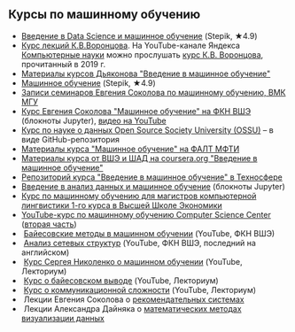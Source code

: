 ## Курсы по машинному обучению
- [Введение в Data Science и машинное обучение](https://stepik.org/course/4852) (Stepik, ★4.9)
- [Курс лекций К.В.Воронцова](http://machinelearning.ru/wiki/index.php?title=%D0%9C%D0%B0%D1%88%D0%B8%D0%BD%D0%BD%D0%BE%D0%B5_%D0%BE%D0%B1%D1%83%D1%87%D0%B5%D0%BD%D0%B8%D0%B5_%28%D0%BA%D1%83%D1%80%D1%81_%D0%BB%D0%B5%D0%BA%D1%86%D0%B8%D0%B9%2C_%D0%9A.%D0%92.%D0%92%D0%BE%D1%80%D0%BE%D0%BD%D1%86%D0%BE%D0%B2%29). На YouTube-канале Яндекса [Компьютерные науки](https://www.youtube.com/channel/UCKFojzto0n4Ab3CRQRZ2zYA/playlists) можно прослушать [курс К.В. Воронцова](https://www.youtube.com/watch?v=SZkrxWhI5qM&list=PLJOzdkh8T5krxc4HsHbB8g8f0hu7973fK), прочитанный в 2019 г. 
- [Материалы курсов Дьяконова "Введение в машинное обучение"](https://github.com/Dyakonov/IML)
- [Машинное обучение](https://stepik.org/course/8057/) (Stepik, ★4.9)
- [Записи семинаров Евгения Соколова по машинному обучению, ВМК МГУ](https://github.com/esokolov/ml-course-msu)
- [Курс Евгения Соколова "Машинное обучение" на ФКН ВШЭ](https://github.com/esokolov/ml-course-hse) (блокноты Jupyter), [видео на YouTube](https://www.youtube.com/watch?v=OBG6EUSRC9g&list=PLEqoHzpnmTfDwuwrFHWVHdr1-qJsfqCUX)
- [Курс по науке о данных Open Source Society University (OSSU)](https://github.com/ossu/data-science) – в виде GitHub-репозитория
- [Материалы курса "Машинное обучение" на ФАЛТ МФТИ](https://github.com/ml-dafe/ml_mipt_dafe_major)
- [Материалы курса от ВШЭ и ШАД на coursera.org "Введение в машинное обучение"](https://github.com/tyz910/hse-shad-ml)
- [Репозиторий курса "Введение в машинное обучение" в Техносфере](https://github.com/shestakoff/sphere-ml-intro)
- [Введение в анализ данных и машинное обучение](https://github.com/agzamovr/ml-course-uz) (блокноты Jupyter)
- [Курс по машинному обучению для магистров компьютерной лингвистики 1-го курса в Высшей Школе Экономики](https://github.com/mannefedov/hse_ml_m1)
- [YouTube-курс по машинному обучению Computer Science Center](https://www.youtube.com/watch?v=pkI64ocefFU&list=PLlb7e2G7aSpSWVExpq74FnwFnWgLby56L) ([вторая часть](https://www.youtube.com/watch?v=TEyEWTYII64&list=PLlb7e2G7aSpSSsCeUMLN-RxYOLAI9l2ld))
-  [Байесовские методы в машинном обучении](https://www.youtube.com/watch?v=Ejsr3S79gcQ&list=PLEqoHzpnmTfCiJpMPccTWXD9DB4ERQkyw) (YouTube, ФКН ВШЭ)
-  [Анализ сетевых структур](https://www.youtube.com/watch?v=JPLl72fRb80&list=PLEqoHzpnmTfABLQAiiRHGsYHexERVoEb7) (YouTube, ФКН ВШЭ, последний на английском)
-  [Курс Сергея Николенко о машинном обучении](https://www.youtube.com/watch?v=BPcicsBuRdc&list=PL-_cKNuVAYAWXoVzVEDCT-usTEBHUf4AF) (YouTube, Лекториум)
-  [Курс о байесовском выводе](https://www.youtube.com/watch?v=dVm6LKr9rLY&list=PL-_cKNuVAYAU0vPERG07V2B_fykSxiL7z)  (YouTube, Лекториум)
-  [Курс о коммуникационной сложности](https://www.youtube.com/watch?v=-s3kucJIawo&list=PL-_cKNuVAYAUhvlUfW7P2cdhWCRDWs0pG) (YouTube, Лекториум)
-  Лекции Евгения Соколова о [рекомендательных системах](https://www.youtube.com/watch?v=ZyRJ9EMWztg&list=PL-_cKNuVAYAWkYunGd6zKk7UxmExS-GHl)
-  Лекции Александра Дайняка о [математических методах визуализации данных](https://www.youtube.com/watch?v=qhNkjC_Yjag&list=PL-_cKNuVAYAXCa4FxPy9oi3_76gjSqacM)